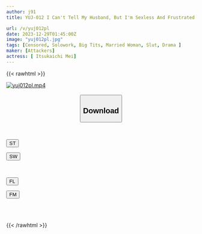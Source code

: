 ```yaml
---
author: j91
title: YUJ-012 I Can't Tell My Husband, But I'm Sexless And Frustrated, So I Let A Regular At The Bar I've Been Going To Since We Got Married Cum Every Friday. Mei Itsukaichi

url: /v/yuj012pl
date: 2023-12-29T01:45:00Z
image: "yuj012pl.jpg"
tags: [Censored, Solowork, Big Tits, Married Woman, Slut, Drama	]
maker: [Attackers]
actress: [ Itsukaichi Mei]
---
```



{{< rawhtml >}}

<div class="video" data-videoid="djpY3YBbAktkvDb">
    <a href="javascript:;">
        <img src="/v/yuj012pl/yuj012pl.jpg" width="WIDTH" height="HEIGHT" alt="yuj012pl.mp4" loading="lazy">
    </a>
</div>

<script type="text/javascript" src="https://j91.asia/asset/on-demand-st.js"></script>

<br>
  <link rel="stylesheet" href="https://j91.asia/asset/bs5.css">
  
  <center>
  <button class="btn btn-primary" type="button" data-bs-toggle="collapse" data-bs-target=".multi-collapse" aria-expanded="false" aria-controls="multiCollapseExample1 multiCollapseExample2"><h2>Download</h2></button></center>
</p>
<div class="row">
  <div class="col">
    <div class="collapse multi-collapse" id="multiCollapseExample1">
      <div class="card card-body">
	      	      <br>
<div class="buttons">  
<p><a href="https://streamtape.to/v/djpY3YBbAktkvDb" target="_blank"><button class="btn-hover color-3"><i class="fa fa-download"></i> ST</button></a></p>
<p><a href="https://flaswish.com/pw5kcy5nzffr" target="_blank"><button class="btn-hover color-2"><i class="fa fa-download"></i> SW</button></a></p></div>
    </div>
  </div>
</div>
  <div class="col">
    <div class="collapse multi-collapse" id="multiCollapseExample2">
      <div class="card card-body">
	      <br>
<div class="buttons">
<p><a href="https://filelions.site/f/4njxnpmqpql2" target="_blank"><button class="btn-hover color-9"><i class="fa fa-download"></i> FL</button></a></p>
<p><a href="https://filemoon.sx/d/1nmf7ucbr66z" target="_blank"><button class="btn-hover color-8"><i class="fa fa-download"></i> FM</button></a></p></div>
<br><br>
      </div>
    </div>
  </div>
</div>

{{< /rawhtml >}}
